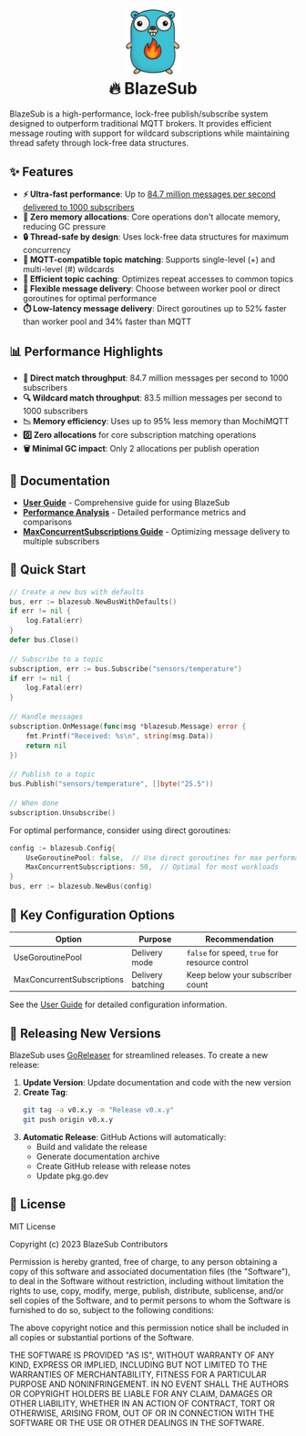 <h1 align="center"><img src="logo.png" width="96" /><br />🔥 BlazeSub</h1>

BlazeSub is a high-performance, lock-free publish/subscribe system designed to outperform traditional MQTT brokers. It provides efficient message routing with support for wildcard subscriptions while maintaining thread safety through lock-free data structures.

## ✨ Features

- **⚡ Ultra-fast performance**: Up to [84.7 million messages per second delivered to 1000 subscribers](PERFORMANCE.md)
- **🧠 Zero memory allocations**: Core operations don't allocate memory, reducing GC pressure
- **🔒 Thread-safe by design**: Uses lock-free data structures for maximum concurrency
- **🌳 MQTT-compatible topic matching**: Supports single-level (+) and multi-level (#) wildcards
- **🚀 Efficient topic caching**: Optimizes repeat accesses to common topics
- **🔄 Flexible message delivery**: Choose between worker pool or direct goroutines for optimal performance
- **⏱️ Low-latency message delivery**: Direct goroutines up to 52% faster than worker pool and 34% faster than MQTT

## 📊 Performance Highlights

- **💯 Direct match throughput**: 84.7 million messages per second to 1000 subscribers
- **🔍 Wildcard match throughput**: 83.5 million messages per second to 1000 subscribers
- **📉 Memory efficiency**: Uses up to 95% less memory than MochiMQTT
- **0️⃣ Zero allocations** for core subscription matching operations
- **🗑️ Minimal GC impact**: Only 2 allocations per publish operation

## 📘 Documentation

- [**User Guide**](USER_GUIDE.md) - Comprehensive guide for using BlazeSub
- [**Performance Analysis**](PERFORMANCE.md) - Detailed performance metrics and comparisons
- [**MaxConcurrentSubscriptions Guide**](max_concurrent_subscriptions.md) - Optimizing message delivery to multiple subscribers

## 📝 Quick Start

```go
// Create a new bus with defaults
bus, err := blazesub.NewBusWithDefaults()
if err != nil {
    log.Fatal(err)
}
defer bus.Close()

// Subscribe to a topic
subscription, err := bus.Subscribe("sensors/temperature")
if err != nil {
    log.Fatal(err)
}

// Handle messages
subscription.OnMessage(func(msg *blazesub.Message) error {
    fmt.Printf("Received: %s\n", string(msg.Data))
    return nil
})

// Publish to a topic
bus.Publish("sensors/temperature", []byte("25.5"))

// When done
subscription.Unsubscribe()
```

For optimal performance, consider using direct goroutines:

```go
config := blazesub.Config{
    UseGoroutinePool: false,  // Use direct goroutines for max performance
    MaxConcurrentSubscriptions: 50,  // Optimal for most workloads
}
bus, err := blazesub.NewBus(config)
```

## 🔧 Key Configuration Options

| Option                     | Purpose           | Recommendation                                 |
| -------------------------- | ----------------- | ---------------------------------------------- |
| UseGoroutinePool           | Delivery mode     | `false` for speed, `true` for resource control |
| MaxConcurrentSubscriptions | Delivery batching | Keep below your subscriber count               |

See the [User Guide](USER_GUIDE.md) for detailed configuration information.

## 🚀 Releasing New Versions

BlazeSub uses [GoReleaser](https://goreleaser.com/) for streamlined releases. To create a new release:

1. **Update Version**: Update documentation and code with the new version
2. **Create Tag**:
   ```bash
   git tag -a v0.x.y -m "Release v0.x.y"
   git push origin v0.x.y
   ```
3. **Automatic Release**: GitHub Actions will automatically:
   - Build and validate the release
   - Generate documentation archive
   - Create GitHub release with release notes
   - Update pkg.go.dev

## 📄 License

MIT License

Copyright (c) 2023 BlazeSub Contributors

Permission is hereby granted, free of charge, to any person obtaining a copy
of this software and associated documentation files (the "Software"), to deal
in the Software without restriction, including without limitation the rights
to use, copy, modify, merge, publish, distribute, sublicense, and/or sell
copies of the Software, and to permit persons to whom the Software is
furnished to do so, subject to the following conditions:

The above copyright notice and this permission notice shall be included in all
copies or substantial portions of the Software.

THE SOFTWARE IS PROVIDED "AS IS", WITHOUT WARRANTY OF ANY KIND, EXPRESS OR
IMPLIED, INCLUDING BUT NOT LIMITED TO THE WARRANTIES OF MERCHANTABILITY,
FITNESS FOR A PARTICULAR PURPOSE AND NONINFRINGEMENT. IN NO EVENT SHALL THE
AUTHORS OR COPYRIGHT HOLDERS BE LIABLE FOR ANY CLAIM, DAMAGES OR OTHER
LIABILITY, WHETHER IN AN ACTION OF CONTRACT, TORT OR OTHERWISE, ARISING FROM,
OUT OF OR IN CONNECTION WITH THE SOFTWARE OR THE USE OR OTHER DEALINGS IN THE
SOFTWARE.
